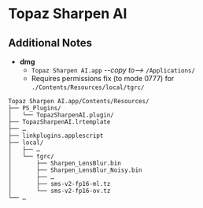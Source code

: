 # Topaz Sharpen AI
## Additional Notes

- **dmg**
  - `Topaz Sharpen AI.app` _--copy to-->_ `/Applications/`
  - Requires permissions fix (to mode 0777) for `./Contents/Resources/local/tgrc/`

```
Topaz Sharpen AI.app/Contents/Resources/
├── PS_Plugins/
│   └── TopazSharpenAI.plugin/
├── TopazSharpenAI.lrtemplate
├── …
├── linkplugins.applescript
├── local/
│   ├── …
│   └── tgrc/
│       ├── Sharpen_LensBlur.bin
│       ├── Sharpen_LensBlur_Noisy.bin
│       ├── …
│       ├── sms-v2-fp16-ml.tz
│       └── sms-v2-fp16-ov.tz
└── …
```